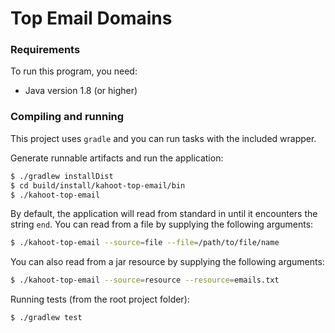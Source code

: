 # Top Email Domains

### Requirements

To run this program, you need:
 - Java version 1.8 (or higher)

### Compiling and running

This project uses `gradle` and you can run tasks with the included wrapper.

Generate runnable artifacts and run the application:

```bash
$ ./gradlew installDist
$ cd build/install/kahoot-top-email/bin
$ ./kahoot-top-email
```

By default, the application will read from standard in until it encounters the string `end`.
You can read from a file by supplying the following arguments:

```bash
$ ./kahoot-top-email --source=file --file=/path/to/file/name
```

You can also read from a jar resource by supplying the following arguments:

```bash
$ ./kahoot-top-email --source=resource --resource=emails.txt
```

Running tests (from the root project folder):

```bash
$ ./gradlew test
```

